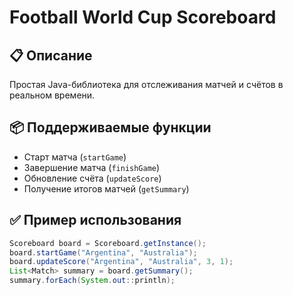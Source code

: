 # Football World Cup Scoreboard

## 📋 Описание
Простая Java-библиотека для отслеживания матчей и счётов в реальном времени.

## 📦 Поддерживаемые функции

- Старт матча (`startGame`)
- Завершение матча (`finishGame`)
- Обновление счёта (`updateScore`)
- Получение итогов матчей (`getSummary`)

## ✅ Пример использования

```java
Scoreboard board = Scoreboard.getInstance();
board.startGame("Argentina", "Australia");
board.updateScore("Argentina", "Australia", 3, 1);
List<Match> summary = board.getSummary();
summary.forEach(System.out::println);
